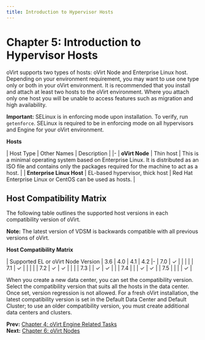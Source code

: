 ```yaml
---
title: Introduction to Hypervisor Hosts
---
```


# Chapter 5: Introduction to Hypervisor Hosts

oVirt supports two types of hosts: oVirt Node and Enterprise Linux host. Depending on your environment requirement, you may want to use one type only or both in your oVirt environment. It is recommended that you install and attach at least two hosts to the oVirt environment. Where you attach only one host you will be unable to access features such as migration and high availability.

**Important:** SELinux is in enforcing mode upon installation. To verify, run `getenforce`. SELinux is required to be in enforcing mode on all hypervisors and Engine for your oVirt environment.

**Hosts**

| Host Type | Other Names | Description |
|-
| **oVirt Node** | Thin host | This is a minimal operating system based on Enterprise Linux. It is distributed as an ISO file and contains only the packages required for the machine to act as a host. |
| **Enterprise Linux Host** | EL-based hypervisor, thick host | Red Hat Enterprise Linux or CentOS can be used as hosts. |

## Host Compatibility Matrix

The following table outlines the supported host versions in each compatibility version of oVirt.

**Note:** The latest version of VDSM is backwards compatible with all previous versions of oVirt.

**Host Compatibility Matrix**

| Supported EL or oVirt Node Version | 3.6 | 4.0 | 4.1 | 4.2
|-
| 7.0 | ✓ |   |   |   |
| 7.1 | ✓ |   |   |   |
| 7.2 | ✓ | ✓ |   |   |
| 7.3 |   | ✓ | ✓ |   |
| 7.4 |   |   | ✓ | ✓ |
| 7.5 |   |   |   | ✓ |

When you create a new data center, you can set the compatibility version. Select the compatibility version that suits all the hosts in the data center. Once set, version regression is not allowed. For a fresh oVirt installation, the latest compatibility version is set in the Default Data Center and Default Cluster; to use an older compatibility version, you must create additional data centers and clusters.

**Prev:** [Chapter 4: oVirt Engine Related Tasks](../chap-oVirt_Engine_Related_Tasks) <br>
**Next:** [Chapter 6: oVirt Nodes](../chap-oVirt_Nodes)
